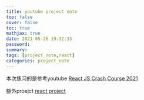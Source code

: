 ```yaml
---
title: youtube project note
top: false
cover: false
toc: true
mathjax: true
date: 2021-05-26 19:32:33
password:
summary:
tags: [project_note,react]
categories: project_note
---
```


本次练习的是参考youtube [React JS Crash Course 2021](https://www.youtube.com/watch?v=w7ejDZ8SWv8)

额外proejct [react project](https://www.youtube.com/watch?v=a_7Z7C_JCyo)